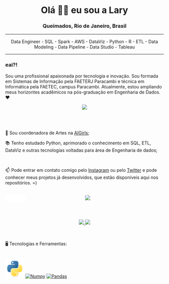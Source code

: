

</br>
</br>
</br>
</br>
</br>
</br>

<h1 align="center">Olá 👋🏾 eu sou a Lary</h1>

<h3 align="center">Queimados, Rio de Janeiro, Brasil</h3>

---

<div align="center" > Data Engineer - SQL - Spark - AWS - DataViz - Python - R - ETL - Data Modeling - Data Pipeline - Data Studio - Tableau  </div>


---

### eai?!

Sou uma profissional apaixonada por tecnologia e inovação. Sou formada em Sistemas de Informação pela FAETERJ Paracambi e técnica em Informática pela FAETEC, campus Paracambi. Atualmente, estou ampliando meus horizontes acadêmicos na pós-graduação em Engenharia de Dados.❤

<p align="center">
  <img src="https://media1.tenor.com/m/q_uUfbylCIsAAAAd/wink-i-got-you.gif" width="350">
</p>


</br>
</br>
<div display="inline-block">
 <p align="left">🤿 Sou coordenadora de Artes na <a href="https://www.linkedin.com/company/ai-girls/">AIGirls</a>;</p>
 <p align="left">📚 Tenho estudado Python, aprimorado o conhecimento em SQL, ETL, DataViz e outras tecnologias voltadas para área de Engenharia de dados;</p>
</div>



</br>

📫 Pode entrar em contato comigo pelo [Instagram](https://www.instagram.com/laryscampark) ou pelo [Twitter](https://twitter.com/laryscampark) e pode conhecer meus projetos já desenvolvidos, que estão disponíveis aqui nos repositórios. =)

</br>

<img width="250px" align="right" src="https://lh3.googleusercontent.com/pw/AP1GczPhOg59aVGct6MF2ER0SIN8yh7hPaYMIZ4dh244cMfocKM4oAPops53qb3eduKtoM2a9xM8gPVwT8oaQOzbcuH2rF8YIfTFE-59RfNRGETrZVKmipNVZWCHJXcFOQoTacb0lOhPw8gXgPSwQDTLg2OQkU8Ju9Gdkcjy-P4LN01GZZRheWKl1Z33p9zodOyYPztlpwU0kB2RyeumK0tE9k6lJu-fmYnTt7To9tTc_XfHsT4SVlomtz2a-1tY2-VwQxrd-1HfQxO43k81527Y9wM7PcYhOA6N6dH5YLsNEuX6f6pNRDGee6FUllac9nnndz-V-EmMnqNq18fsjLNQOcUe0iJhFMporoKU2qyRJTsHZGOzo2ruSznvZIT7pzcu05qj90YLDUI2mPH6xNUh0QVY7zkAHaUagaq-R0IhTplsuXBhw_uVQRwa7dSMk7r4YP8MWo4U8d0g-CHxjSqMwR6aTWYHkGclJJ4k3vSskmFNFJ2l3iSWdnQO-h956Sexk7OSbdMkxMcMUtBmATFttqAQIFMF4FnPg7lRN7RFJkyDQ6SEFRj7Zd35LPjrHm9MhEJRxU0ShhFZFL7dPoNY73nNETohMjX1I_j-MI5cfEN0rk2A5AZLApPutQj2_LbS8QTS6RZr6lbfxrt3L4-AvDAK6fFeM6DjKVidylLisPVNBcM5QrpLAbqgSGTERhg1jHwJ260Yd41yh72tGVFRRK9BkhKs8-blE7K002G4BvZWaMwgte5h46LN4ClM6SyfbVCi40U00TzkYwTH-LZ4kLUaD9E3RQPk7q0VBWvANxkp7oorysgXsBV0T05bd2M6OqzPTN4xj0U6dmdbw-akdGrAe4bDWsGjp9W_IsueHLWeLHWSlgp7-OuWNi7q7urHqO7sjXH36FOPByb3f9He5QeIQQ_TnDOIUwA0riJb1hyqjWCSmbxc9bxx-GFEHItmOMIaVf-Rk0Xbz_V33UHiUmaGME5sO_2Z1Q=w280-h280-s-no-gm?authuser=0">
<a href="https://www.instagram.com/laryscampark" target="_blank"><img align="left" alt="Instagram" width="22px" src="https://github.com/Aakarsh-B/trying-repos/blob/master/insta.svg" />
<a href="https://twitter.com/laryscampark" target="_blank"><img align="left" alt="Twitter" width="22px" src="https://github.com/Aakarsh-B/trying-repos/blob/master/twitter.svg" />
<a href="https://www.linkedin.com/in/laryssapeçanha" target="_blank"><img align="left" alt="LinkedIn" width="22px" src="https://github.com/Aakarsh-B/trying-repos/blob/master/linkedin.svg" />


##

</br>
</br>
<p align="center">
<a href="https://github.com/laryscampark">
  <img height="156em" src="https://github-readme-stats-eight-theta.vercel.app/api?username=laryscampark&show_icons=true&theme=algolia&include_all_commits=true&count_private=true"/>
  <img height="156em" src="https://github-readme-stats-eight-theta.vercel.app/api/top-langs/?username=laryscampark&layout=compact&langs_count=8&theme=algolia"/>
</a>
</p>

</br>
</br>
🖥️ Tecnologias e Ferramentas: 
</br>
</br>
</br>
<a href="https://www.python.org" target="_blank" rel="noreferrer"><img src="https://raw.githubusercontent.com/devicons/devicon/master/icons/python/python-original.svg" alt="Python" height="60"></a>
<a href="https://numpy.org/" target="_blank" rel="noreferrer"><img src="https://www.svgrepo.com/show/354127/numpy.svg" alt="Numpy" height="60"></a>
<a href="https://pandas.pydata.org/" target="_blank" rel="noreferrer"><img src="https://upload.wikimedia.org/wikipedia/commons/e/ed/Pandas_logo.svg" alt="Pandas"height="60"></a>
